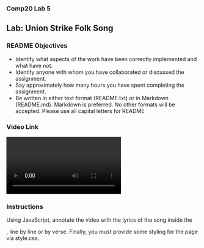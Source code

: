 ### Comp20 Lab 5
## Lab: Union Strike Folk Song

### README Objectives
* Identify what aspects of the work have been correctly implemented and what have not.
* Identify anyone with whom you have collaborated or discussed the assignment.
* Say approximately how many hours you have spent completing the assignment.
* Be written in either text format (README.txt) or in Markdown (README.md). Markdown is preferred. No other formats will be accepted. Please use all capital letters for README


### Video Link
<video src="https://www.cs.tufts.edu/comp/20/butwehavethepower.mp4" id="butwehavethepower" controls>
</video>

### Instructions
Using JavaScript, annotate the video with the lyrics of the song inside the <div id="lyrics">, line by line or by verse. Finally, you must provide some styling for the page via style.css.
